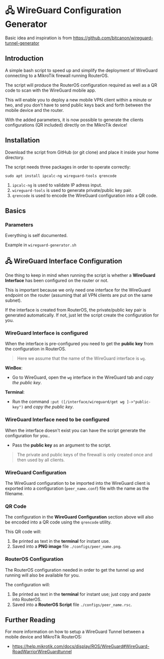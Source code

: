 # 🖧 WireGuard Configuration Generator

Basic idea and inspiration is from https://github.com/bitcanon/wireguard-tunnel-generator

## Introduction
A simple bash script to speed up and simplify the deployment of WireGuard connecting to a MikroTik firewall running RouterOS.

The script will produce the RouterOS configuration required as well as a QR code to scan with the WireGuard mobile app.

This will enable you to deploy a new mobile VPN client within a minute or two, and you don't have to send public keys back and forth between the mobile device and the router.

With the added parameters, it is now possible to generate the clients configurations (QR included) directly on the MikroTik device!

## Installation
Download the script from GitHub (or git clone) and place it inside your home directory.

The script needs three packages in order to operate correctly:
```
sudo apt install ipcalc-ng wireguard-tools qrencode
```
1. `ipcalc-ng` is used to validate IP adress input.
2. `wireguard-tools` is used to generate private/public key pair.
3. `qrencode` is used to encode the WireGuard configuration into a QR code.

## Basics
### Parameters

Everything is self documented.

Example in `wireguard-generator.sh`

## 🖧 WireGuard Interface Configuration
One thing to keep in mind when running the script is whether a **WireGuard Interface** has been configured on the router or not.

This is important because we only need one interface for the WireGuard endpoint on the router (assuming that all VPN clients are put on the same subnet). 

If the interface is created from RouterOS, the private/public key pair is generated automatically. If not, just let the script create the configuration for you.
 
### WireGuard Interface is configured

When the interface is pre-configured you need to get the **public key** from the configuration in RouterOS.

>Here we assume that the name of the WireGuard interface is `wg`.

**WinBox**:
- Go to WireGuard, open the `wg` interface in the WireGuard tab and *copy the public key*.

**Terminal**:
- Run the command `:put ([/interface/wireguard/get wg ]->"public-key")` and *copy the public key*.


### WireGuard Interface need to be configured

When the interface doesn't exist you can have the script generate the configuration for you..

- Pass the **public key** as an argument to the script.

>The private and public keys of the firewall is only created once and then used by all clients.

### WireGuard Configuration
The WireGuard configuration to be imported into the WireGuard client is exported into a configuration (`peer_name.conf`) file with the name as the filename.

### QR Code
The configuration in the **WireGuard Configuration** section above will also be encoded into a QR code using the `qrencode` utility.

This QR code will:
1. Be printed as text in the **terminal** for instant use.
2. Saved into a **PNG image** file `./configs/peer_name.png`. 

### RouterOS Configuration
The RouterOS configuration needed in order to get the tunnel up and running will also be available for you.

The configuration will:
1. Be printed as text in the **terminal** for instant use; just copy and paste into RouterOS.
2. Saved into a **RouterOS Script** file `./configs/peer_name.rsc`. 

## Further Reading
For more information on how to setup a WireGuard Tunnel between a mobile device and MikroTik RouterOS:
* https://help.mikrotik.com/docs/display/ROS/WireGuard#WireGuard-RoadWarriorWireGuardtunnel
